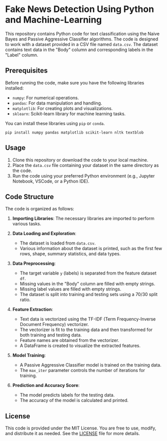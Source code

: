 # Fake News Detection Using Python and Machine-Learning

This repository contains Python code for text classification using the Naive Bayes and Passive Aggressive Classifier algorithms. The code is designed to work with a dataset provided in a CSV file named `data.csv`. The dataset contains text data in the "Body" column and corresponding labels in the "Label" column.

## Prerequisites

Before running the code, make sure you have the following libraries installed:

- `numpy`: For numerical operations.
- `pandas`: For data manipulation and handling.
- `matplotlib`: For creating plots and visualizations.
- `sklearn`: Scikit-learn library for machine learning tasks.

You can install these libraries using `pip` or `conda`.

```
pip install numpy pandas matplotlib scikit-learn nltk textblob
```

## Usage

1. Clone this repository or download the code to your local machine.
2. Place the `data.csv` file containing your dataset in the same directory as the code.
3. Run the code using your preferred Python environment (e.g., Jupyter Notebook, VSCode, or a Python IDE).

## Code Structure

The code is organized as follows:

1. **Importing Libraries**: The necessary libraries are imported to perform various tasks.

2. **Data Loading and Exploration**:
   - The dataset is loaded from `data.csv`.
   - Various information about the dataset is printed, such as the first few rows, shape, summary statistics, and data types.

3. **Data Preprocessing**:
   - The target variable `y` (labels) is separated from the feature dataset `df`.
   - Missing values in the "Body" column are filled with empty strings.
   - Missing label values are filled with empty strings.
   - The dataset is split into training and testing sets using a 70/30 split ratio.

4. **Feature Extraction**:
   - Text data is vectorized using the TF-IDF (Term Frequency-Inverse Document Frequency) vectorizer.
   - The vectorizer is fit to the training data and then transformed for both training and testing data.
   - Feature names are obtained from the vectorizer.
   - A DataFrame is created to visualize the extracted features.

5. **Model Training**:
   - A Passive Aggressive Classifier model is trained on the training data.
   - The `max_iter` parameter controls the number of iterations for training.

6. **Prediction and Accuracy Score**:
   - The model predicts labels for the testing data.
   - The accuracy of the model is calculated and printed.

## License

This code is provided under the MIT License. You are free to use, modify, and distribute it as needed. See the [LICENSE](LICENSE) file for more details.
